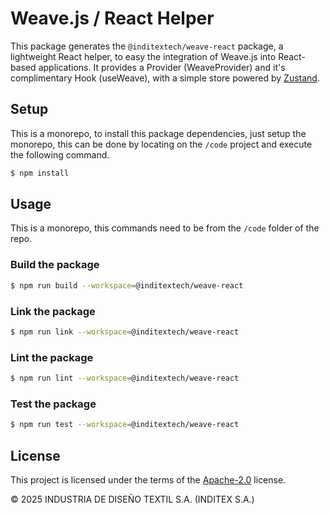 <!--
SPDX-FileCopyrightText: 2025 2025 INDUSTRIA DE DISEÑO TEXTIL S.A. (INDITEX S.A.)

SPDX-License-Identifier: Apache-2.0
-->

# Weave.js / React Helper

This package generates the `@inditextech/weave-react` package, a lightweight React helper, to easy the integration of Weave.js into React-based applications. It provides a Provider (WeaveProvider) and it's complimentary Hook (useWeave), with a simple store powered by [Zustand](https://zustand.docs.pmnd.rs/getting-started/introduction).

## Setup

This is a monorepo, to install this package dependencies, just setup the monorepo, this can be done by locating on the `/code` project and execute the following command.

```sh
$ npm install
```

## Usage

This is a monorepo, this commands need to be from the `/code` folder of the repo.

### Build the package

```sh
$ npm run build --workspace=@inditextech/weave-react
```

### Link the package

```sh
$ npm run link --workspace=@inditextech/weave-react
```

### Lint the package

```sh
$ npm run lint --workspace=@inditextech/weave-react
```

### Test the package

```sh
$ npm run test --workspace=@inditextech/weave-react
```

## License

This project is licensed under the terms of the [Apache-2.0](LICENSE) license.

© 2025 INDUSTRIA DE DISEÑO TEXTIL S.A. (INDITEX S.A.)
